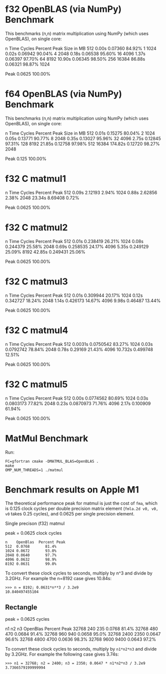 # f32 OpenBLAS (via NumPy) Benchmark

This benchmarks (n,n) matrix multiplication using NumPy (which uses OpenBLAS),
on single core:

   n    Time    Cycles    Percent Peak   Size in MB
  512   0.00s   0.07360      84.92%           1
 1024   0.02s   0.06942      90.04%           4
 2048   0.18s   0.06538      95.60%          16
 4096   1.37s   0.06397      97.70%          64
 8192  10.90s   0.06345      98.50%         256
16384  86.88s   0.06321      98.87%        1024

Peak            0.0625      100.00%

# f64 OpenBLAS (via NumPy) Benchmark

This benchmarks (n,n) matrix multiplication using NumPy (which uses OpenBLAS),
on single core:

   n     Time    Cycles    Percent Peak   Size in MB
  512    0.01s   0.15275      80.04%           2
 1024    0.05s   0.13771      90.77%           8
 2048    0.35s   0.13027      95.96%          32
 4096    2.75s   0.12845      97.31%         128
 8192   21.85s   0.12758      97.98%         512
16384  174.82s   0.12720      98.27%        2048

Peak             0.125       100.00%

# f32 C matmul1

   n    Time    Cycles    Percent Peak
  512   0.09s   2.12193       2.94%
 1024   0.88s   2.62856       2.38%
 2048  23.34s   8.69408       0.72%

Peak            0.0625      100.00%

# f32 C matmul2

   n    Time    Cycles    Percent Peak
  512   0.01s   0.238419     26.21%
 1024   0.08s   0.244379     25.58%
 2048   0.69s   0.258535     24.17%
 4096   5.35s   0.249129     25.09%
 8192  42.85s   0.249431     25.06%

Peak            0.0625      100.00%

# f32 C matmul3

   n    Time    Cycles    Percent Peak
  512   0.01s   0.309944     20.17%
 1024   0.12s   0.342727     18.24%
 2048   1.14s   0.426173     14.67%
 4096   9.98s   0.46487      13.44%

Peak            0.0625      100.00%

# f32 C matmul4

   n    Time    Cycles    Percent Peak
  512   0.0031s 0.0750542    83.27%
 1024   0.03s   0.0792742    78.84%
 2048   0.78s   0.29169      21.43%
 4096  10.732s  0.499748     12.51%

Peak            0.0625      100.00%

# f32 C matmul5

   n    Time    Cycles    Percent Peak
  512   0.00s   0.0774562    80.69%
 1024   0.03s   0.0803173    77.82%
 2048   0.23s   0.0870973    71.76%
 4096   2.17s   0.100909     61.94%

Peak            0.0625      100.00%

# MatMul Benchmark

Run:
```
FC=gfortran cmake -DMATMUL_BLAS=OpenBLAS .
make
OMP_NUM_THREADS=1 ./matmul
```

# Benchmark results on Apple M1

The theoretical performance peak for matmul is just the cost of `fma`, which is
0.125 clock cycles per double precision matrix element (`fmla.2d v0, v0, v0`
takes 0.25 cycles), and 0.0625 per single precision element.

Single precison (f32) matmul

peak = 0.0625 clock cycles

    n    OpenBlas  Percent Peak
    512  0.0768       81.4%
    1024 0.0672       93.0%
    2048 0.0640       97.7%
    4096 0.0632       98.9%
    8192 0.0631       99.0%

To convert these clock cycles to seconds, multiply by n^3 and divide by 3.2GHz.
For example the n=8192 case gives 10.84s:

    >>> n = 8192; 0.0631*n**3 / 3.2e9
    10.840497455104

## Rectangle

peak = 0.0625 cycles

 n1    n2   n3  OpenBlas  Percent Peak
32768  240  235  0.0768      81.4%
32768  480  470  0.0684      91.4%
32768  960  940  0.0658      95.0%
32768 2400 2350  0.0647      96.6%
32768 4800 4700  0.0636      98.3%
32768 9600 9400  0.0643      97.2%

To convert these clock cycles to seconds, multiply by `n1*n2*n3` and divide by
3.2GHz. For example the following case gives 3.74s:

    >>> n1 = 32768; n2 = 2400; n3 = 2350; 0.0647 * n1*n2*n3 / 3.2e9
    3.7366579199999994
